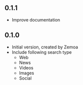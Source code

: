 ## 0.1.1

- Improve documentation

## 0.1.0

- Initial version, created by Zemoa
- Include following search type
  - Web
  - News
  - Videos
  - Images
  - Social
